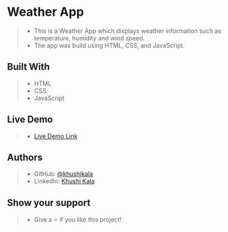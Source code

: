 # Weather App
> - This is a Weather App which displays weather information such as temperature, humidity and wind speed.<br>
> - The app was build using HTML, CSS, and JavaScript.

## Built With
> - HTML
> - CSS
> - JavaScript

 ## Live Demo
> - [Live Demo Link](https://khushikala.github.io/weather-app/)

## Authors
> - GitHub: [@khushikala](https://github.com/khushikala)
> - LinkedIn: [Khushi Kala](https://linkedin.com/in/khushikala)

## Show your support
> - Give a ⭐️ if you like this project!
